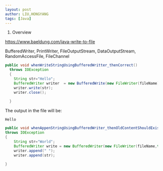 ```yaml
---
layout: post
author: LIU,HONGYANG
tags: [Java]
---
```






1. Overview

https://www.baeldung.com/java-write-to-file

 

 

BufferedWriter, PrintWriter, FileOutputStream, DataOutputStream, RandomAccessFile, FileChannel

 

 

 

```java
public void whenWriteStringUsingBufferedWritter_thenCorrect()
  throws IOException
  {
  	String str="Hello";
    BufferedWriter writer  = new BufferedWrite(new FileWriter(fileName));
    writer.write(str);
    writer.close();
    
  }
```

 

The output in the file will be:

 

 

```
Hello
```

 

 

```java
public void whenAppenStringUsingBufferedWriter_thenOldContentShouldExistTool()
throws IOException
{
	String str="World";
    BufferedWriter write = new BufferedWriter(new FileWriter(fileName,true));
    writer.append(" ");
    writer.append(str);
  
}
```

